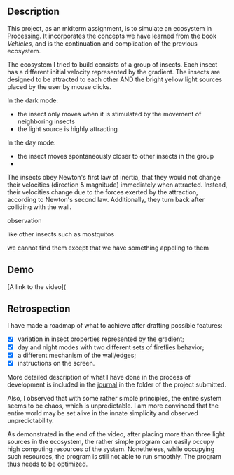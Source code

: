 ## Description

This project, as an midterm assignment, is to simulate an ecosystem in Processing. It incorporates the concepts we have learned from the book *Vehicles*, and is the continuation and complication of the previous ecosystem.

The ecosystem I tried to build consists of a group of insects. Each insect has a different initial velocity represented by the gradient. The insects are designed to be attracted to each other AND the bright yellow light sources placed by the user by mouse clicks.

In the dark mode:

- the insect only moves when it is stimulated by the movement of neighboring insects
- the light source is highly attracting

In the day mode:

- the insect moves spontaneously closer to other insects in the group
- 

The insects obey Newton's first law of inertia, that they would not change their velocities (direction & magnitude) immediately when attracted. Instead, their velocities change due to the forces exerted by the attraction, according to Newton's second law. Additionally, they turn back after colliding with the wall.



observation

like other insects such as mostquitos

we cannot find them except that we have something appeling to them



## Demo

[A link to the video](



## Retrospection

I have made a roadmap of what to achieve after drafting possible features:

- [x] variation in insect properties represented by the gradient;
- [x] day and night modes with two different sets of fireflies behavior;
- [x] a different mechanism of the wall/edges;
- [x] instructions on the screen.

More detailed description of what I have done in the process of development is included in the [journal](/March%209%20-%20Midterm/Journal.md) in the folder of the project submitted.





Also, I observed that with some rather simple principles, the entire system seems to be chaos, which is unpredictable. I am more convinced that the entire world may be set alive in the innate simplicity and observed unpredictability.

As demonstrated in the end of the video, after placing more than three light sources in the ecosystem, the rather simple program can easily occupy high computing resources of the system. Nonetheless, while occupying such resources, the program is still not able to run smoothly. The program thus needs to be optimized.
